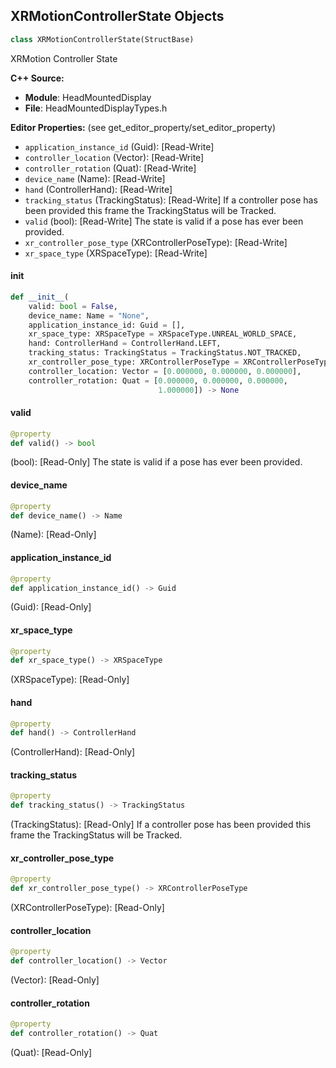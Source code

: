 ## XRMotionControllerState Objects

```python
class XRMotionControllerState(StructBase)
```

XRMotion Controller State

**C++ Source:**

- **Module**: HeadMountedDisplay
- **File**: HeadMountedDisplayTypes.h

**Editor Properties:** (see get_editor_property/set_editor_property)

- ``application_instance_id`` (Guid):  [Read-Write]
- ``controller_location`` (Vector):  [Read-Write]
- ``controller_rotation`` (Quat):  [Read-Write]
- ``device_name`` (Name):  [Read-Write]
- ``hand`` (ControllerHand):  [Read-Write]
- ``tracking_status`` (TrackingStatus):  [Read-Write] If a controller pose has been provided this frame the TrackingStatus will be Tracked.
- ``valid`` (bool):  [Read-Write] The state is valid if a pose has ever been provided.
- ``xr_controller_pose_type`` (XRControllerPoseType):  [Read-Write]
- ``xr_space_type`` (XRSpaceType):  [Read-Write]

<a id="unreal.XRMotionControllerState.__init__"></a>

#### __init__

```python
def __init__(
    valid: bool = False,
    device_name: Name = "None",
    application_instance_id: Guid = [],
    xr_space_type: XRSpaceType = XRSpaceType.UNREAL_WORLD_SPACE,
    hand: ControllerHand = ControllerHand.LEFT,
    tracking_status: TrackingStatus = TrackingStatus.NOT_TRACKED,
    xr_controller_pose_type: XRControllerPoseType = XRControllerPoseType.AIM,
    controller_location: Vector = [0.000000, 0.000000, 0.000000],
    controller_rotation: Quat = [0.000000, 0.000000, 0.000000,
                                 1.000000]) -> None
```

<a id="unreal.XRMotionControllerState.valid"></a>

#### valid

```python
@property
def valid() -> bool
```

(bool):  [Read-Only] The state is valid if a pose has ever been provided.

<a id="unreal.XRMotionControllerState.device_name"></a>

#### device_name

```python
@property
def device_name() -> Name
```

(Name):  [Read-Only]

<a id="unreal.XRMotionControllerState.application_instance_id"></a>

#### application_instance_id

```python
@property
def application_instance_id() -> Guid
```

(Guid):  [Read-Only]

<a id="unreal.XRMotionControllerState.xr_space_type"></a>

#### xr_space_type

```python
@property
def xr_space_type() -> XRSpaceType
```

(XRSpaceType):  [Read-Only]

<a id="unreal.XRMotionControllerState.hand"></a>

#### hand

```python
@property
def hand() -> ControllerHand
```

(ControllerHand):  [Read-Only]

<a id="unreal.XRMotionControllerState.tracking_status"></a>

#### tracking_status

```python
@property
def tracking_status() -> TrackingStatus
```

(TrackingStatus):  [Read-Only] If a controller pose has been provided this frame the TrackingStatus will be Tracked.

<a id="unreal.XRMotionControllerState.xr_controller_pose_type"></a>

#### xr_controller_pose_type

```python
@property
def xr_controller_pose_type() -> XRControllerPoseType
```

(XRControllerPoseType):  [Read-Only]

<a id="unreal.XRMotionControllerState.controller_location"></a>

#### controller_location

```python
@property
def controller_location() -> Vector
```

(Vector):  [Read-Only]

<a id="unreal.XRMotionControllerState.controller_rotation"></a>

#### controller_rotation

```python
@property
def controller_rotation() -> Quat
```

(Quat):  [Read-Only]

<a id="unreal.XRHandTrackingState"></a>
